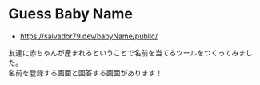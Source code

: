# Guess Baby Name
- https://salvador79.dev/babyName/public/  

友達に赤ちゃんが産まれるということで名前を当てるツールをつくってみました。  
名前を登録する画面と回答する画面があります！
